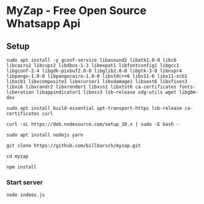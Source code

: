 # MyZap - Free Open Source Whatsapp Api

## Setup

`sudo apt install -y gconf-service libasound2 libatk1.0-0 libc6 libcairo2 libcups2 libdbus-1-3 libexpat1 libfontconfig1 libgcc1 libgconf-2-4 libgdk-pixbuf2.0-0 libglib2.0-0 libgtk-3-0 libnspr4 libpango-1.0-0 libpangocairo-1.0-0 libstdc++6 libx11-6 libx11-xcb1 libxcb1 libxcomposite1 libxcursor1 libxdamage1 libxext6 libxfixes3 libxi6 libxrandr2 libxrender1 libxss1 libxtst6 ca-certificates fonts-liberation libappindicator1 libnss3 lsb-release xdg-utils wget libgbm-dev`

`sudo apt install build-essential apt-transport-https lsb-release ca-certificates curl`

`curl -sL https://deb.nodesource.com/setup_10.x | sudo -E bash -`

`sudo apt install nodejs yarn`

`git clone https://github.com/billbarsch/myzap.git`

`cd myzap`

`npm install`


### Start server

`node indeex.js`